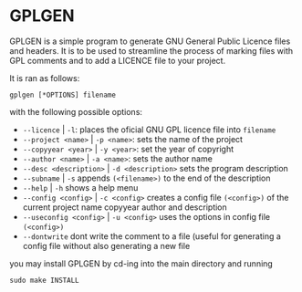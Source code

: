 # GPLGEN

GPLGEN is a simple program to generate GNU General Public
Licence files and headers. It is to be used to streamline
the process of marking files with GPL comments and to add
a LICENCE file to your project.


It is ran as follows:

```
gplgen [*OPTIONS] filename
```

with the following possible options:

- `--licence` | `-l`: places the oficial GNU GPL licence file into `filename`
- `--project <name>` | `-p <name>`: sets the name of the project
- `--copyyear <year>` | `-y <year>`: set the year of copyright
- `--author <name>` | `-a <name>`: sets the author name
- `--desc <description>` | `-d <description>` sets the program description
- `--subname` | `-s` appends `(<filename>)` to the end of the description
- `--help` | `-h` shows a help menu
- `--config <config>` | `-c <config>` creates a config file `(<config>)` of the current project name copyyear author
                                      and description
- `--useconfig <config>` | `-u <config>` uses the options in config file `(<config>)`
- `--dontwrite` dont write the comment to a file (useful for generating a config file without also generating a new
                file

you may install GPLGEN by cd-ing into the main directory and running

```
sudo make INSTALL
```
